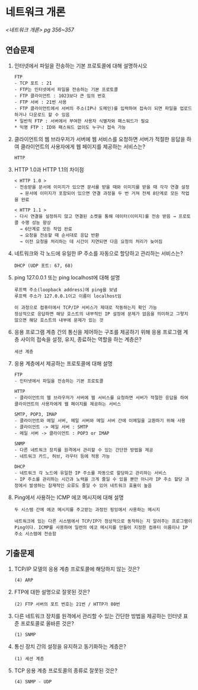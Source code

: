 # 네트워크 개론

*<네트워크 개론> pg 356~357*



## 연습문제

1. 인터넷에서 파일을 전송하는 기본 프로토콜에 대해 설명하시오

   ```
   FTP
   - TCP 포트 : 21
   - FTP는 인터넷에서 파일을 전송하는 기본 프로토콜
   - FTP 클라이언트 : 1023보다 큰 임의 번호
   - FTP 서버 : 21번 사용
   - FTP 클라이언트에서 서버의 주소(IP나 도메인)를 입력하여 접속이 되면 파일을 업로드하거나 다운로드 할 수 있음
   * 일반적 FTP : 서버에서 부여한 사용자 식별자와 패스워드가 필요
   * 익명 FTP : ID와 패스워드 없이도 누구나 접속 가능
   ```

2. 클라이언트의 웹 브라우저가 서버에 웹 서비스를 요청하면 서버가 적절한 응답을 하여 클라이언트의 사용자에게 웹 페이지를 제공하는 서비스는?

   ```
   HTTP
   ```

3. HTTP 1.0과 HTTP 1.1의 차이점

   ```
   < HTTP 1.0 >
   - 전송받을 문서에 이미지가 있으면 문서를 받을 때와 이미지를 받을 때 각각 연결 설정
     → 문서에 이미지가 포함되어 있으면 연결 과정을 두 번 거쳐 전체 8단계로 모든 작업을 완료
       
   < HTTP 1.1 >
   - 다시 연결을 설정하지 않고 연결된 소켓을 통해 데이터(이미지)를 전송 받음 → 프로토콜 수행 성능 향상
     → 6단계로 모든 작업 완료
     → 요청을 전송할 때 순서대로 응답 반환
     → 이전 요청을 처리하는 데 시간이 지연되면 다음 요청의 처리가 늦어짐
   ```

4. 네트워크와 각 노드에 유일한 IP 주소를 자동으로 할당하고 관리하는 서비스는?

   ```
   DHCP (UDP 포트: 67, 68)
   ```

5. ping 127.0.0.1 또는 ping localhost에 대해 설명

   ```
   루프백 주소(loopback address)에 ping을 보냄
   루프백 주소가 127.0.0.1이고 이름이 localhost임
   
   이 과정으로 컴퓨터에서 TCP/IP 서비스가 제대로 작동하는지 확인 가능
   정상적으로 응답하면 해당 호스트의 내부적인 IP 설정에 문제가 없음을 의미하고 그렇지 않으면 해당 호스트의 내부에 문제가 있는 것
   ```

6. 응용 프로그램 계층 간의 통신을 제어하는 구조를 제공하기 위해 응용 프로그램 계층 사이의 접속을 설정, 유지, 종료하는 역할을 하는 계층은?

   ```
   세션 계층
   ```

7. 응용 계층에서 제공하는 프로토콜에 대해 설명

   ```
   FTP
   - 인터넷에서 파일을 전송하는 기본 프로토콜
   
   HTTP
   - 클라이언트의 웹 브라우저가 서버에 웹 서비스를 요청하면 서버가 적절한 응답을 하여 클라이언트의 사용자에게 웹 페이지를 제공하는 서비스
   
   SMTP, POP3, IMAP
   - 클라이언트와 메일 서버, 메일 서버와 메일 서버 간에 이메일을 교환하기 위해 사용
   - 클라이언트 -> 메일 서버 : SMTP
   - 메일 서버 -> 클라이언트 : POP3 or IMAP
   
   SNMP
   - 다른 네트워크 장치를 원격에서 관리할 수 있는 간단한 방법을 제공
   - 네트워크 카드, 허브, 라우터 등에 적용 가능
   
   DHCP
   - 네트워크 각 노드에 유일한 IP 주소를 자동으로 할당하고 관리하는 서비스
   - IP 주소를 관리하는 시간과 노력을 크게 줄일 수 있을 뿐만 아니라 IP 주소 할당 과정에서 발생하는 잠재적인 오류도 줄일 수 있어 네트워크 효율이 높음
   ```

8. Ping에서 사용하는 ICMP 에코 메시지에 대해 설명

   ```
   두 시스템 간에 에코 메시지를 주고받는 과정인 핑잉에서 사용하는 메시지
   
   네트워크에 있는 다른 시스템에서 TCP/IP가 정상적으로 동작하는 지 알려주는 프로그램이 Ping이다. ICMP를 사용하여 일련의 에코 메시지를 만들어 지정한 컴퓨터 이름이나 IP 주소 시스템에 전송함
   ```

   


## 기출문제

1. TCP/IP 모델의 응용 계층 프로토콜에 해당하지 않는 것은?

   ```
   (4) ARP
   ```

2. FTP에 대한 설명으로 잘못된 것은?

   ```
   (2) FTP 서버의 포트 번호는 21번 / HTTP가 80번
   ```

3. 다른 네트워크 장치를 원격에서 관리할 수 있는 간단한 방법을 제공하는 인터넷 표준 프로토콜로 올바른 것은?

   ```
   (1) SNMP
   ```

4. 통신 장치 간의 설정을 유지하고 동기화하는 계층은?

   ```
   (1) 세션 계층
   ```

5. TCP 응용 계층 프로토콜의 종류로 잘못된 것은?

   ```
   (4) SNMP - UDP
   ```
